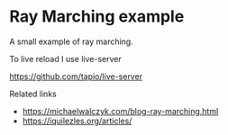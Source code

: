 # Ray Marching example

A small example of ray marching.

To live reload I use live-server

https://github.com/tapio/live-server

Related links

- https://michaelwalczyk.com/blog-ray-marching.html
- https://iquilezles.org/articles/
